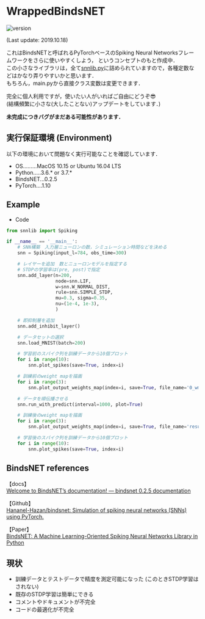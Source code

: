 # WrappedBindsNET
![version](https://img.shields.io/badge/version-0.1.2-lightgray.svg?style=flat)

(Last update: 2019.10.18)  
  
これはBindsNETと呼ばれるPyTorchベースのSpiking Neural Networksフレームワークをさらに使いやすくしよう，
というコンセプトのもと作成中．  
この小さなライブラリは，全て[snnlib.py](snnlib.py)に詰められていますので，各種定数などはかなり弄りやすいかと思います．  
もちろん，main.pyから直接クラス変数は変更できます．  


完全に個人利用ですが，使いたい人がいればご自由にどうぞ😎  
(結構頻繁に小さな(大したことない)アップデートをしています．) 
  
**未完成につきバグがまだある可能性があります．**   

## 実行保証環境 (Environment)
以下の環境において問題なく実行可能なことを確認しています．  

* OS.........MacOS 10.15 or Ubuntu 16.04 LTS
* Python.....3.6.* or 3.7.*
* BindsNET...0.2.5
* PyTorch....1.10

## Example
* Code
```python
from snnlib import Spiking

if __name__ == '__main__':
    # SNN構築　入力層ニューロンの数，シミュレーション時間などを決める
    snn = Spiking(input_l=784, obs_time=300)

    # レイヤーを追加　数とニューロンモデルを指定する
    # STDPの学習率は(pre, post)で指定
    snn.add_layer(n=200,
                  node=snn.LIF,
                  w=snn.W_NORMAL_DIST,
                  rule=snn.SIMPLE_STDP,
                  mu=0.3, sigma=0.35,
                  nu=(1e-4, 1e-3),
                  )

    # 即抑制層を追加
    snn.add_inhibit_layer()

    # データセットの選択
    snn.load_MNIST(batch=200)

    # 学習前のスパイク列を訓練データから10個プロット
    for i in range(10):
        snn.plot_spikes(save=True, index=i)

    # 訓練前のweight mapを描画
    for i in range(3):
        snn.plot_output_weights_map(index=i, save=True, file_name='0_wmp_'+str(i)+'.png')

    # データを順伝播させる
    snn.run_with_predict(interval=1000, plot=True)

    # 訓練後のweight mapを描画
    for i in range(3):
        snn.plot_output_weights_map(index=i, save=True, file_name='result_wmp_'+str(i)+'.png')

    # 学習後のスパイク列を訓練データから10個プロット
    for i in range(10):
        snn.plot_spikes(save=True, index=i)
```

## BindsNET references
【docs】  
 [Welcome to BindsNET’s documentation! &mdash; bindsnet 0.2.5 documentation](https://bindsnet-docs.readthedocs.io)  
 
【Github】  
[Hananel-Hazan/bindsnet: Simulation of spiking neural networks (SNNs) using PyTorch.](https://github.com/Hananel-Hazan/bindsnet)  

【Paper】  
[BindsNET: A Machine Learning-Oriented Spiking Neural Networks Library in Python](https://www.frontiersin.org/articles/10.3389/fninf.2018.00089/full)

## 現状
* 訓練データとテストデータで精度を測定可能になった (このときSTDP学習はされない)
* 既存のSTDP学習は簡単にできる
* コメントやドキュメントが不完全
* コードの最適化が不完全
